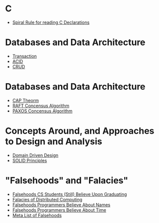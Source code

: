 # C

* [Spiral Rule for reading C Declarations](http://c-faq.com/decl/spiral.anderson.html)

# Databases and Data Architecture

* [Transaction](https://en.wikipedia.org/wiki/Database_transaction)
* [ACID](https://en.wikipedia.org/wiki/ACID)
* [CRUD](https://en.wikipedia.org/wiki/Create,_read,_update_and_delete)

# Databases and Data Architecture

* [CAP Theorm](https://en.wikipedia.org/wiki/CAP_theorem)
* [RAFT Concensus Algorithm](https://en.wikipedia.org/wiki/Raft_(computer_science))
* [PAXOS Concensus Algorithm](https://en.wikipedia.org/wiki/Paxos_(computer_science))

# Concepts Around, and Approaches to Design and Analysis

* [Domain Driven Design](https://airbrake.io/blog/software-design/domain-driven-design)
* [SOLID Principles](https://en.wikipedia.org/wiki/SOLID)

# "Falsehoods" and "Falacies"

* [Falsehoods CS Students (Still) Believe Upon Graduating](https://www.netmeister.org/blog/cs-falsehoods.html)
* [Falacies of Distributed Computing](https://en.wikipedia.org/wiki/Fallacies_of_distributed_computing)
* [Falsehoods Programmers Believe About Names](https://www.kalzumeus.com/2010/06/17/falsehoods-programmers-believe-about-names/)
* [Falsehoods Programmers Believe About Time](https://infiniteundo.com/post/25326999628/falsehoods-programmers-believe-about-time)
* [Meta List of Falsehoods](https://github.com/kdeldycke/awesome-falsehood)
